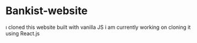 # Bankist-website
  ı cloned this website built with vanilla JS i am currently working on cloning it using React.js
